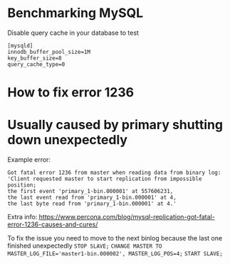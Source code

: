 # Benchmarking MySQL
Disable query cache in your database to test
```
[mysqld]
innodb_buffer_pool_size=1M
key_buffer_size=8
query_cache_type=0
```

# How to fix error 1236
# Usually caused by primary shutting down unexpectedly

Example error:
```
Got fatal error 1236 from master when reading data from binary log:
'Client requested master to start replication from impossible position;
the first event 'primary_1-bin.000001' at 557606231,
the last event read from 'primary_1-bin.000001' at 4,
the last byte read from 'primary_1-bin.000001' at 4.'
```

Extra info:
https://www.percona.com/blog/mysql-replication-got-fatal-error-1236-causes-and-cures/

To fix the issue you need to move to the next binlog because the last one finished unexpectedly
`STOP SLAVE;`
`CHANGE MASTER TO MASTER_LOG_FILE='master1-bin.000002', MASTER_LOG_POS=4;`
`START SLAVE;`
